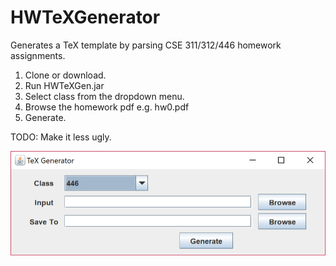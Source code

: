 # HWTeXGenerator
Generates a TeX template by parsing CSE 311/312/446 homework assignments. 
1. Clone or download.
2. Run HWTeXGen.jar
3. Select class from the dropdown menu.
4. Browse the homework pdf e.g. hw0.pdf
5. Generate.

TODO: Make it less ugly.

![GUI image](https://github.com/NelsonTanCS/HWTeXGenerator/blob/master/texgen.PNG)
